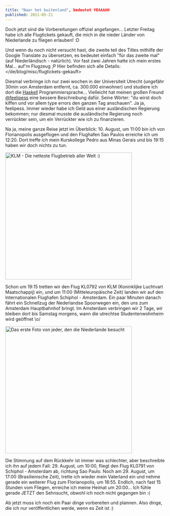 ```yaml
---
title: "Naar het buitenland", bedeutet YEAAAAH
published: 2011-05-21
---
```


Doch jetzt sind die Vorbereitungen offiziel angefangen...
Letzter Freitag habe ich alle Flugtickets gekauft, die mich in die nieder Länder von Niederlande zu fliegen erlauben! :D

Und wenn du noch nicht versucht hast, die zweite teil des Titles mithilfe der Google Translate zu übersetzen,
es bedeutet einfach "für das zweite mal" (auf Niederländisch - natürlich).
Vor fast zwei Jahren hatte ich mein erstes Mal... auf'm Flugzeug ;P
Hier befinden sich alle Details: </de/blog/misc/flugtickets-gekauft>

Diesmal verbringe ich nur zwei wochen in der Universiteit Utrecht (ungefähr 30min von Amsterdam entfernt, ca. 300.000 einwohner)
und studiere ich dort die [Haskell][1] Programmiersprache...
Vielleicht hat meinen großen Freund [\@feelipess](http://twitter.com/feelipess) eine bessere Beschreibung dafür.
Seine Wörter: "du wirst doch kiffen und vor allem type errors den ganzen Tag anschauen".
Ja ja, feelipess. Immer wieder habe ich Geld aus einer ausländischen Regierung bekommen;
nur diesmal musste die ausländische Regierung noch verrückter sein, um ein Verrückter wie ich zu finanzieren.

Na ja, meine ganze Reise jetzt im Überblick: 10. August,
um 11:00 bin ich von Florianopolis ausgeflogen und den Flughafen Sao Paulos erreiche ich um 12:20.
Dort treffe ich mein Kurskollege Pedro aus Minas Gerais und bis 19:15 haben wir doch nichts zu tun.

<div id="imgdiv-klm"><style type="text/css" scoped> #imgdiv-klm img { width:400px };</style>

 ![KLM - Die netteste Flugbetrieb aller Welt :)](/files/imgs/2011-06_klm.jpg)

</div>

Schon um 19:15 tretten wir den Flug KL0792 von KLM (Koninklijke Luchtvart Maatschappij) ein,
und um 11:00 (Mitteleuropäische Zeit) landen wir auf den Internationalen Flughafen Schiphol - Amsterdam.
Ein paar Minuten danach fährt ein Schnellzug der Nederlandse Spoorwegen ein, den uns zum Amsterdam Hauptbahnhof bringt.
Im Amsterdam verbringen wir 2 Tage, wir bleiben dort bis Samstag morgens, wann die utrechtse Studentenwohnheim wird geöffnet \o/

<div id="imgdiv-sc"><style type="text/css" scoped> #imgdiv-sc img { width:400px };</style>

 ![Das erste Foto von jeder, den die Niederlande besucht](/files/imgs/2011-06_schiphol.jpg)

</div>

Die Stimmung auf dem Rückkehr ist immer was schlechter, aber beschreibte ich ihn auf jedem Fall: 29. August,
um 10:00, fliegt den Flug KL0791 von Schiphol - Amsterdam ab, richtung Sao Paulo.
Noch am 29. August, um 17:00 (Brasilienische Zeit),
trette ich wieder mein Vaterland ein und nehme gerade ein weiterer Flug zum Florianopolis, um 18:55.
Endlich, nach fast 15 Stunden vom Fliegen, erreiche ich meine Heimat um 20:00...
Ich fühle gerade JETZT den Sehnsucht, obwohl ich noch nicht gegangen bin :(

Ab jetzt muss ich noch ein Paar dinge vorbereiten und plannen.
Also dinge, die ich nur veröffentlichen werde, wenn es Zeit ist :)

[1]: <http://haskell.org/haskellwiki/Haskell>
